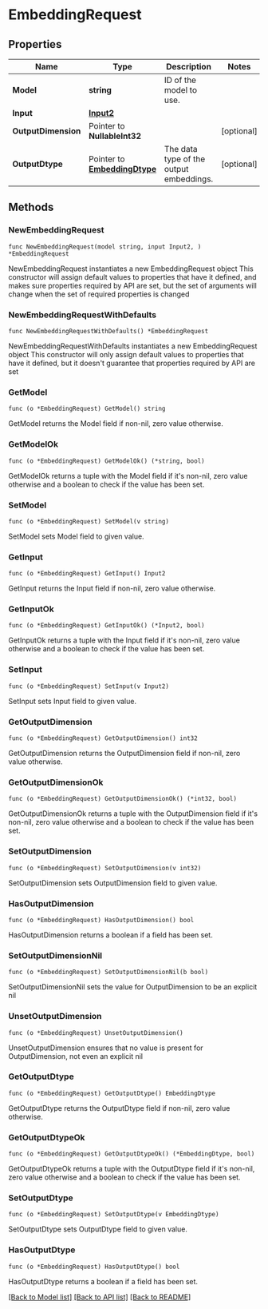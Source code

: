 # EmbeddingRequest

## Properties

Name | Type | Description | Notes
------------ | ------------- | ------------- | -------------
**Model** | **string** | ID of the model to use. | 
**Input** | [**Input2**](Input2.md) |  | 
**OutputDimension** | Pointer to **NullableInt32** |  | [optional] 
**OutputDtype** | Pointer to [**EmbeddingDtype**](EmbeddingDtype.md) | The data type of the output embeddings. | [optional] 

## Methods

### NewEmbeddingRequest

`func NewEmbeddingRequest(model string, input Input2, ) *EmbeddingRequest`

NewEmbeddingRequest instantiates a new EmbeddingRequest object
This constructor will assign default values to properties that have it defined,
and makes sure properties required by API are set, but the set of arguments
will change when the set of required properties is changed

### NewEmbeddingRequestWithDefaults

`func NewEmbeddingRequestWithDefaults() *EmbeddingRequest`

NewEmbeddingRequestWithDefaults instantiates a new EmbeddingRequest object
This constructor will only assign default values to properties that have it defined,
but it doesn't guarantee that properties required by API are set

### GetModel

`func (o *EmbeddingRequest) GetModel() string`

GetModel returns the Model field if non-nil, zero value otherwise.

### GetModelOk

`func (o *EmbeddingRequest) GetModelOk() (*string, bool)`

GetModelOk returns a tuple with the Model field if it's non-nil, zero value otherwise
and a boolean to check if the value has been set.

### SetModel

`func (o *EmbeddingRequest) SetModel(v string)`

SetModel sets Model field to given value.


### GetInput

`func (o *EmbeddingRequest) GetInput() Input2`

GetInput returns the Input field if non-nil, zero value otherwise.

### GetInputOk

`func (o *EmbeddingRequest) GetInputOk() (*Input2, bool)`

GetInputOk returns a tuple with the Input field if it's non-nil, zero value otherwise
and a boolean to check if the value has been set.

### SetInput

`func (o *EmbeddingRequest) SetInput(v Input2)`

SetInput sets Input field to given value.


### GetOutputDimension

`func (o *EmbeddingRequest) GetOutputDimension() int32`

GetOutputDimension returns the OutputDimension field if non-nil, zero value otherwise.

### GetOutputDimensionOk

`func (o *EmbeddingRequest) GetOutputDimensionOk() (*int32, bool)`

GetOutputDimensionOk returns a tuple with the OutputDimension field if it's non-nil, zero value otherwise
and a boolean to check if the value has been set.

### SetOutputDimension

`func (o *EmbeddingRequest) SetOutputDimension(v int32)`

SetOutputDimension sets OutputDimension field to given value.

### HasOutputDimension

`func (o *EmbeddingRequest) HasOutputDimension() bool`

HasOutputDimension returns a boolean if a field has been set.

### SetOutputDimensionNil

`func (o *EmbeddingRequest) SetOutputDimensionNil(b bool)`

 SetOutputDimensionNil sets the value for OutputDimension to be an explicit nil

### UnsetOutputDimension
`func (o *EmbeddingRequest) UnsetOutputDimension()`

UnsetOutputDimension ensures that no value is present for OutputDimension, not even an explicit nil
### GetOutputDtype

`func (o *EmbeddingRequest) GetOutputDtype() EmbeddingDtype`

GetOutputDtype returns the OutputDtype field if non-nil, zero value otherwise.

### GetOutputDtypeOk

`func (o *EmbeddingRequest) GetOutputDtypeOk() (*EmbeddingDtype, bool)`

GetOutputDtypeOk returns a tuple with the OutputDtype field if it's non-nil, zero value otherwise
and a boolean to check if the value has been set.

### SetOutputDtype

`func (o *EmbeddingRequest) SetOutputDtype(v EmbeddingDtype)`

SetOutputDtype sets OutputDtype field to given value.

### HasOutputDtype

`func (o *EmbeddingRequest) HasOutputDtype() bool`

HasOutputDtype returns a boolean if a field has been set.


[[Back to Model list]](../README.md#documentation-for-models) [[Back to API list]](../README.md#documentation-for-api-endpoints) [[Back to README]](../README.md)



